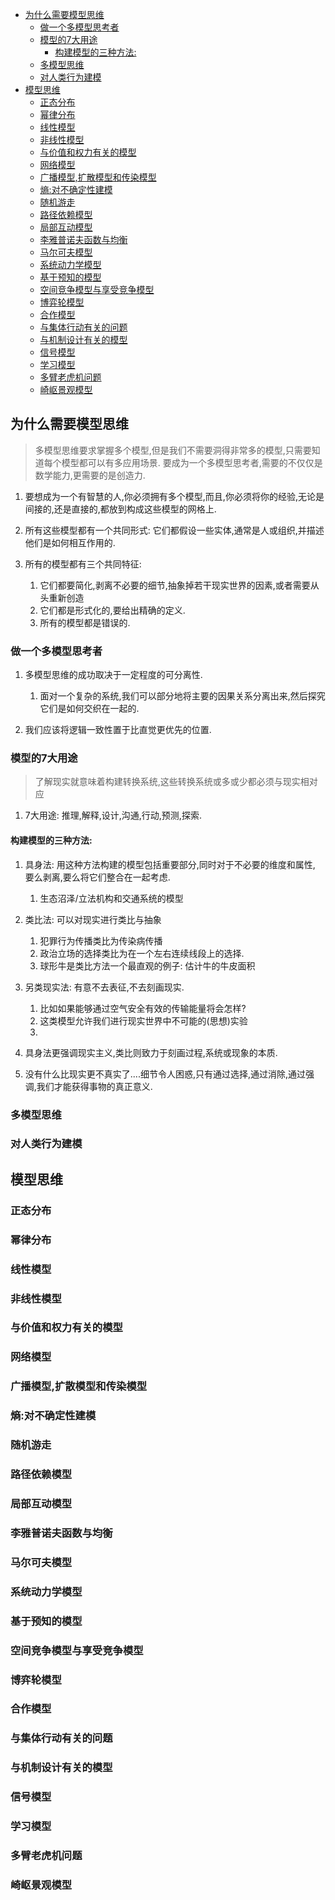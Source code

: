 
<!-- vim-markdown-toc GFM -->

* [为什么需要模型思维](#为什么需要模型思维)
	* [做一个多模型思考者](#做一个多模型思考者)
	* [模型的7大用途](#模型的7大用途)
		* [构建模型的三种方法:](#构建模型的三种方法)
	* [多模型思维](#多模型思维)
	* [对人类行为建模](#对人类行为建模)
* [模型思维](#模型思维)
	* [正态分布](#正态分布)
	* [幂律分布](#幂律分布)
	* [线性模型](#线性模型)
	* [非线性模型](#非线性模型)
	* [与价值和权力有关的模型](#与价值和权力有关的模型)
	* [网络模型](#网络模型)
	* [广播模型,扩散模型和传染模型](#广播模型扩散模型和传染模型)
	* [熵:对不确定性建模](#熵对不确定性建模)
	* [随机游走](#随机游走)
	* [路径依赖模型](#路径依赖模型)
	* [局部互动模型](#局部互动模型)
	* [李雅普诺夫函数与均衡](#李雅普诺夫函数与均衡)
	* [马尔可夫模型](#马尔可夫模型)
	* [系统动力学模型](#系统动力学模型)
	* [基于预知的模型](#基于预知的模型)
	* [空间竞争模型与享受竞争模型](#空间竞争模型与享受竞争模型)
	* [博弈轮模型](#博弈轮模型)
	* [合作模型](#合作模型)
	* [与集体行动有关的问题](#与集体行动有关的问题)
	* [与机制设计有关的模型](#与机制设计有关的模型)
	* [信号模型](#信号模型)
	* [学习模型](#学习模型)
	* [多臂老虎机问题](#多臂老虎机问题)
	* [崎岖景观模型](#崎岖景观模型)

<!-- vim-markdown-toc -->
## 为什么需要模型思维
> 多模型思维要求掌握多个模型,但是我们不需要洞得非常多的模型,只需要知道每个模型都可以有多应用场景.
> 要成为一个多模型思考者,需要的不仅仅是数学能力,更需要的是创造力.

1. 要想成为一个有智慧的人,你必须拥有多个模型,而且,你必须将你的经验,无论是间接的,还是直接的,都放到构成这些模型的网格上.

2. 所有这些模型都有一个共同形式: 它们都假设一些实体,通常是人或组织,并描述他们是如何相互作用的.

3. 所有的模型都有三个共同特征:
	1. 它们都要简化,剥离不必要的细节,抽象掉若干现实世界的因素,或者需要从头重新创造
	2. 它们都是形式化的,要给出精确的定义.
	3. 所有的模型都是错误的.

### 做一个多模型思考者
1. 多模型思维的成功取决于一定程度的可分离性.
	1. 面对一个复杂的系统,我们可以部分地将主要的因果关系分离出来,然后探究它们是如何交织在一起的.

2. 我们应该将逻辑一致性置于比直觉更优先的位置.

### 模型的7大用途
> 了解现实就意味着构建转换系统,这些转换系统或多或少都必须与现实相对应

1. 7大用途: 推理,解释,设计,沟通,行动,预测,探索.

#### 构建模型的三种方法:
1. 具身法: 用这种方法构建的模型包括重要部分,同时对于不必要的维度和属性,
	要么剥离,要么将它们整合在一起考虑.
	
	1. 生态沼泽/立法机构和交通系统的模型

2. 类比法: 可以对现实进行类比与抽象
	1. 犯罪行为传播类比为传染病传播
	2. 政治立场的选择类比为在一个左右连续线段上的选择.
	3. 球形牛是类比方法一个最直观的例子: 估计牛的牛皮面积

3. 另类现实法: 有意不去表征,不去刻画现实.
	1. 比如如果能够通过空气安全有效的传输能量将会怎样?
	2. 这类模型允许我们进行现实世界中不可能的(思想)实验
	3. 

4. 具身法更强调现实主义,类比则致力于刻画过程,系统或现象的本质.

5. 没有什么比现实更不真实了....细节令人困惑,只有通过选择,通过消除,通过强调,我们才能获得事物的真正意义.
	
### 多模型思维
### 对人类行为建模

## 模型思维
### 正态分布
### 幂律分布
### 线性模型
### 非线性模型
### 与价值和权力有关的模型
### 网络模型
### 广播模型,扩散模型和传染模型
### 熵:对不确定性建模
### 随机游走
### 路径依赖模型
### 局部互动模型
### 李雅普诺夫函数与均衡
### 马尔可夫模型
### 系统动力学模型
### 基于预知的模型
### 空间竞争模型与享受竞争模型
### 博弈轮模型
### 合作模型
### 与集体行动有关的问题
### 与机制设计有关的模型
### 信号模型
### 学习模型
### 多臂老虎机问题
### 崎岖景观模型
